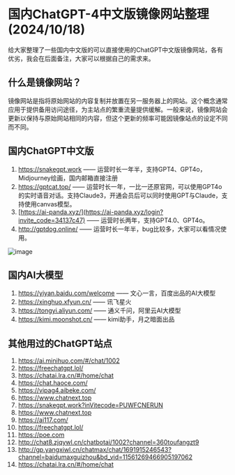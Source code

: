 # 国内ChatGPT-4中文版镜像网站整理(2024/10/18)

给大家整理了一些国内中文版的可以直接使用的ChatGPT中文版镜像网站，各有优劣，我会在后面备注，大家可以根据自己的需求来。

## 什么是镜像网站？
镜像网站是指将原始网站的内容复制并放置在另一服务器上的网站。这个概念通常应用于提供备用访问途径，为主站点的繁重流量提供缓解。一般来说，镜像网站会更新以保持与原始网站相同的内容，但这个更新的频率可能因镜像站点的设定不同而不同。

## 国内ChatGPT中文版
1. https://snakegpt.work —— 运营时长一年半，支持GPT4、GPT4o，Midjourney绘画，国内邮箱直接注册
2. https://gptcat.top/ ——  运营时长一年，一比一还原官网，可以使用GPT4o的实时语音对话。支持Claude3，开通会员后可以同时使用GPT与Claude，支持使用canvas模型。
3. [https://ai-panda.xyz/](https://ai-panda.xyz/login?invite_code=34137c47)  ——  运营时长两年，支持GPT4.0、GPT4o。
4. http://gptdog.online/  —— 运营时长一年半，bug比较多，大家可以看情况使用。

![image](https://github.com/user-attachments/assets/d65a3fda-a30b-4ec3-b8ff-b3023577e859)


## 国内AI大模型

1. https://yiyan.baidu.com/welcome —— 文心一言，百度出品的AI大模型
2. https://xinghuo.xfyun.cn/     ——  讯飞星火
3. https://tongyi.aliyun.com/    ——  通义千问，阿里云AI大模型
4. https://kimi.moonshot.cn/    —— kimi助手，月之暗面出品

## 其他用过的ChatGPT站点
1. https://ai.minihuo.com/#/chat/1002
2. https://freechatgpt.lol/
3. https://chatai.lra.cn/#/home/chat
4. https://chat.haoce.com/
5. https://vipag4.aibeke.com/
6. https://www.chatnext.top
7. https://snakegpt.work?inVitecode=PUWFCNERUN
8. https://www.chatnext.top
9. https://ai117.com/
10. https://freechatgpt.lol/
11. https://poe.com
12. http://chat8.zjqywl.cn/chatbotai/1002?channel=360toufangzt9
13. http://gp.yangxiwl.cn/chatmax/chat/1691915246543?channel=baidumaxguizhou&bd_vid=11561269466905197062
14. https://chatai.lra.cn/#/home/chat
